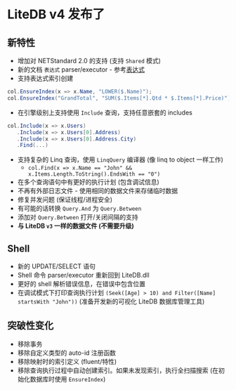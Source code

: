 # LiteDB v4 发布了

## 新特性
- 增加对 NETStandard 2.0 的支持 (支持 `Shared` 模式)
- 新的文档 `表达式` parser/executor - 参考[表达式](https://github.com/mbdavid/LiteDB/wiki/Expressions)
- 支持表达式索引创建
```C#
col.EnsureIndex(x => x.Name, "LOWER($.Name)");
col.EnsureIndex("GrandTotal", "SUM($.Items[*].Qtd * $.Items[*].Price)");
```
- 在引擎级别上支持使用 `Include` 查询，支持任意嵌套的 includes
```C#
col.Include(x => x.Users)
   .Include(x => x.Users[0].Address)
   .Include(x => x.Users[0].Address.City)
   .Find(...)
```
- 支持复杂的 Linq 查询，使用 `LinqQuery` 编译器 (像 linq to object 一样工作)
  - `col.Find(x => x.Name == "John" && x.Items.Length.ToString().EndsWith == "0")`
- 在多个查询语句中有更好的执行计划 (包含调试信息) 
- 不再有外部日志文件 - 使用相同的数据文件来存储临时数据
- 修复并发问题 (保证线程/进程安全)
- 有可能的话转换 `Query.And` 为 `Query.Between`
- 添加对 `Query.Between` 打开/关闭间隔的支持
- **与 LiteDB `v3` 一样的数据文件 (不需要升级)**

## Shell
- 新的 UPDATE/SELECT 语句
- Shell 命令 parser/executor 重新回到 LiteDB.dll
- 更好的 shell 解析错误信息，在错误中包含位置
- 在调试模式下打印查询执行计划
`(Seek([Age] > 10) and Filter([Name] startsWith "John"))`
(准备开发新的可视化 LiteDB 数据库管理工具)

## 突破性变化
- 移除事务
- 移除自定义类型的 auto-id 注册函数
- 移除映射时的索引定义 (fluent/特性)
- 移除查询执行过程中自动创建索引。如果未发现索引，执行全扫描搜索 (在初始化数据库时使用 `EnsureIndex`)
